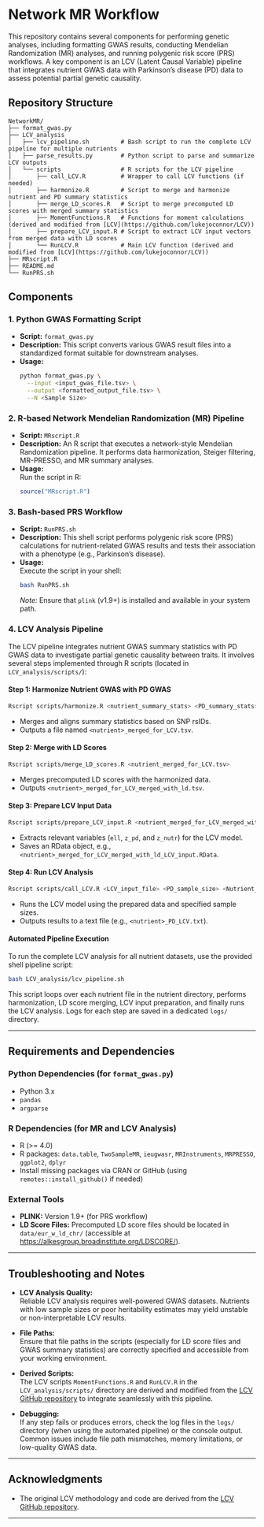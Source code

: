 # Network MR Workflow

This repository contains several components for performing genetic analyses, including formatting GWAS results, conducting Mendelian Randomization (MR) analyses, and running polygenic risk score (PRS) workflows. A key component is an LCV (Latent Causal Variable) pipeline that integrates nutrient GWAS data with Parkinson’s disease (PD) data to assess potential partial genetic causality.

## Repository Structure

```
NetworkMR/
├── format_gwas.py
├── LCV_analysis
│   ├── lcv_pipeline.sh         # Bash script to run the complete LCV pipeline for multiple nutrients
│   ├── parse_results.py        # Python script to parse and summarize LCV outputs
│   └── scripts                 # R scripts for the LCV pipeline
│       ├── call_LCV.R          # Wrapper to call LCV functions (if needed)
│       ├── harmonize.R         # Script to merge and harmonize nutrient and PD summary statistics
│       ├── merge_LD_scores.R   # Script to merge precomputed LD scores with merged summary statistics
│       ├── MomentFunctions.R   # Functions for moment calculations (derived and modified from [LCV](https://github.com/lukejoconnor/LCV))
│       ├── prepare_LCV_input.R # Script to extract LCV input vectors from merged data with LD scores
│       └── RunLCV.R            # Main LCV function (derived and modified from [LCV](https://github.com/lukejoconnor/LCV))
├── MRscript.R
├── README.md
└── RunPRS.sh
```

## Components

### 1. Python GWAS Formatting Script
- **Script:** `format_gwas.py`
- **Description:** This script converts various GWAS result files into a standardized format suitable for downstream analyses.
- **Usage:**
  ```bash
  python format_gwas.py \
    --input <input_gwas_file.tsv> \
    --output <formatted_output_file.tsv> \
    --N <Sample Size>
  ```

### 2. R-based Network Mendelian Randomization (MR) Pipeline
- **Script:** `MRscript.R`
- **Description:** An R script that executes a network-style Mendelian Randomization pipeline. It performs data harmonization, Steiger filtering, MR-PRESSO, and MR summary analyses.
- **Usage:**  
  Run the script in R:
  ```r
  source("MRscript.R")
  ```

### 3. Bash-based PRS Workflow
- **Script:** `RunPRS.sh`
- **Description:** This shell script performs polygenic risk score (PRS) calculations for nutrient-related GWAS results and tests their association with a phenotype (e.g., Parkinson’s disease).
- **Usage:**  
  Execute the script in your shell:
  ```bash
  bash RunPRS.sh
  ```
  *Note:* Ensure that `plink` (v1.9+) is installed and available in your system path.

### 4. LCV Analysis Pipeline
The LCV pipeline integrates nutrient GWAS summary statistics with PD GWAS data to investigate partial genetic causality between traits. It involves several steps implemented through R scripts (located in `LCV_analysis/scripts/`):

#### Step 1: Harmonize Nutrient GWAS with PD GWAS
```bash
Rscript scripts/harmonize.R <nutrient_summary_stats> <PD_summary_stats>
```
- Merges and aligns summary statistics based on SNP rsIDs.
- Outputs a file named `<nutrient>_merged_for_LCV.tsv`.

#### Step 2: Merge with LD Scores
```bash
Rscript scripts/merge_LD_scores.R <nutrient_merged_for_LCV.tsv>
```
- Merges precomputed LD scores with the harmonized data.
- Outputs `<nutrient>_merged_for_LCV_merged_with_ld.tsv`.

#### Step 3: Prepare LCV Input Data
```bash
Rscript scripts/prepare_LCV_input.R <nutrient_merged_for_LCV_merged_with_ld.tsv>
```
- Extracts relevant variables (`ell`, `z_pd`, and `z_nutr`) for the LCV model.
- Saves an RData object, e.g., `<nutrient>_merged_for_LCV_merged_with_ld_LCV_input.RData`.

#### Step 4: Run LCV Analysis
```bash
Rscript scripts/call_LCV.R <LCV_input_file> <PD_sample_size> <Nutrient_sample_size>
```
- Runs the LCV model using the prepared data and specified sample sizes.
- Outputs results to a text file (e.g., `<nutrient>_PD_LCV.txt`).

#### Automated Pipeline Execution
To run the complete LCV analysis for all nutrient datasets, use the provided shell pipeline script:
```bash
bash LCV_analysis/lcv_pipeline.sh
```
This script loops over each nutrient file in the nutrient directory, performs harmonization, LD score merging, LCV input preparation, and finally runs the LCV analysis. Logs for each step are saved in a dedicated `logs/` directory.

---

## Requirements and Dependencies

### Python Dependencies (for `format_gwas.py`)
- Python 3.x
- `pandas`
- `argparse`

### R Dependencies (for MR and LCV Analysis)
- R (>= 4.0)
- R packages: `data.table`, `TwoSampleMR`, `ieugwasr`, `MRInstruments`, `MRPRESSO`, `ggplot2`, `dplyr`
- Install missing packages via CRAN or GitHub (using `remotes::install_github()` if needed)

### External Tools
- **PLINK:** Version 1.9+ (for PRS workflow)
- **LD Score Files:** Precomputed LD score files should be located in `data/eur_w_ld_chr/` (accessible at https://alkesgroup.broadinstitute.org/LDSCORE/).

---

## Troubleshooting and Notes

- **LCV Analysis Quality:**  
  Reliable LCV analysis requires well-powered GWAS datasets. Nutrients with low sample sizes or poor heritability estimates may yield unstable or non-interpretable LCV results.
  
- **File Paths:**  
  Ensure that file paths in the scripts (especially for LD score files and GWAS summary statistics) are correctly specified and accessible from your working environment.

- **Derived Scripts:**  
  The LCV scripts `MomentFunctions.R` and `RunLCV.R` in the `LCV_analysis/scripts/` directory are derived and modified from the [LCV GitHub repository](https://github.com/lukejoconnor/LCV) to integrate seamlessly with this pipeline.

- **Debugging:**  
  If any step fails or produces errors, check the log files in the `logs/` directory (when using the automated pipeline) or the console output. Common issues include file path mismatches, memory limitations, or low-quality GWAS data.

---

## Acknowledgments

- The original LCV methodology and code are derived from the [LCV GitHub repository](https://github.com/lukejoconnor/LCV).

---

